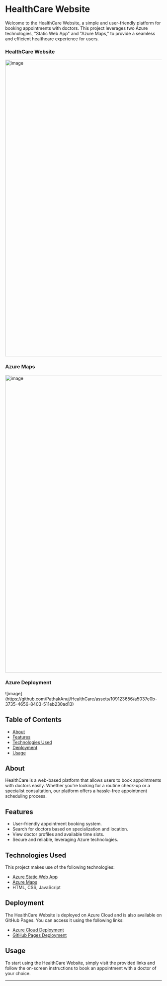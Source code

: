 # HealthCare Website

Welcome to the HealthCare Website, a simple and user-friendly platform for booking appointments with doctors. This project leverages two Azure technologies, "Static Web App" and "Azure Maps," to provide a seamless and efficient healthcare experience for users.

<h3>HealthCare Website</h3><img width="955" alt="image" src="https://github.com/PathakAnuj/HealthCare/assets/109123656/e8c838cf-69b4-4849-9882-f6186e79b126">

<h3>Azure Maps</h3><img width="958" alt="image" src="https://github.com/PathakAnuj/HealthCare/assets/109123656/52e1de24-da50-4f8c-b90e-57be1f17017d">


<h3>Azure Deployment</h3> ![image](https://github.com/PathakAnuj/HealthCare/assets/109123656/a5037e0b-3735-4656-8403-511eb230ad13)




## Table of Contents

- [About](#about)
- [Features](#features)
- [Technologies Used](#technologies-used)
- [Deployment](#deployment)
- [Usage](#usage)

## About

HealthCare is a web-based platform that allows users to book appointments with doctors easily. Whether you're looking for a routine check-up or a specialist consultation, our platform offers a hassle-free appointment scheduling process.

## Features

- User-friendly appointment booking system.
- Search for doctors based on specialization and location.
- View doctor profiles and available time slots.
- Secure and reliable, leveraging Azure technologies.

## Technologies Used

This project makes use of the following technologies:

- [Azure Static Web App](https://azure.microsoft.com/en-us/services/app-service/static/)
- [Azure Maps](https://azure.microsoft.com/en-us/services/azure-maps/)
- HTML, CSS, JavaScript

## Deployment

The HealthCare Website is deployed on Azure Cloud and is also available on GitHub Pages. You can access it using the following links:

- [Azure Cloud Deployment](https://thankful-field-0652fee10.4.azurestaticapps.net/)
- [GitHub Pages Deployment](https://pathakanuj.github.io/HealthCare/)

## Usage

To start using the HealthCare Website, simply visit the provided links and follow the on-screen instructions to book an appointment with a doctor of your choice.

---

